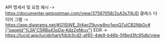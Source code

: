 API 명세서 및 요청 예시   -> https://documenter.getpostman.com/view/37567058/2sA3s7j9JD
클래스 다이어 그램        -> https://app.diagrams.net/#G1SIWE_5t4wrZ9uyw8nv1woQ7uICB2NbGc#{"pageId"%3A"C5RBs43oDa-KdzZeNtuy"} 
EDR                     -> https://lucid.app/lucidchart/fdcb3cd2-af65-4de9-b46b-5f8ed3fc95db/view
